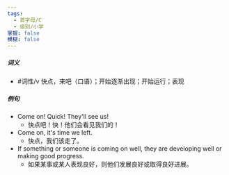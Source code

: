 ```yaml
---
tags:
  - 首字母/C
  - 级别/小学
掌握: false
模糊: false
---
```

##### 词义
- #词性/v  快点，来吧（口语）；开始逐渐出现；开始运行；表现
##### 例句
- Come on! Quick! They'll see us!
	- 快点吧！快！他们会看见我们的！
- Come on, it's time we left.
	- 快点，我们该走了。
- If something or someone is coming on well, they are developing well or making good progress. 
	- 如果某事或某人表现良好，则他们发展良好或取得良好进展。